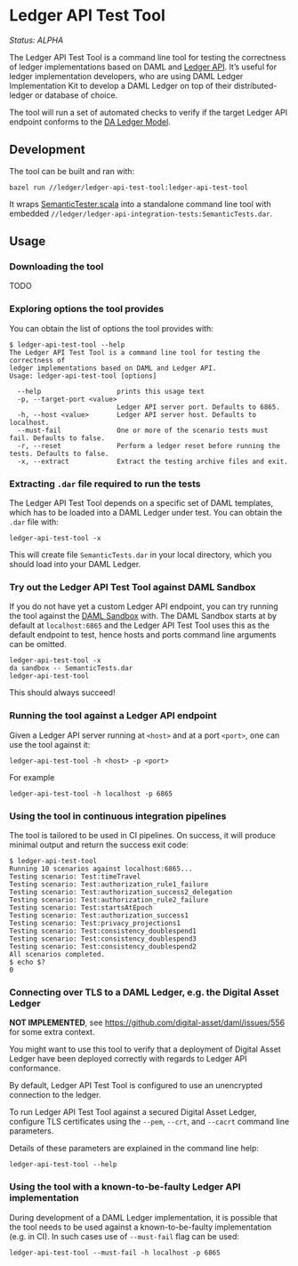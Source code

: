 # Ledger API Test Tool

*Status: ALPHA*

The Ledger API Test Tool is a command line tool for testing the correctness of
ledger implementations based on DAML and [Ledger
API](https://docs.daml.com/app-dev/ledger-api-introduction/index.html). It’s
useful for ledger implementation developers, who are using DAML Ledger
Implementation Kit to develop a DAML Ledger on top of their distributed-ledger
or database of choice.

The tool will run a set of automated checks to verify if the target Ledger API
endpoint conforms to the [DA Ledger
Model](https://docs.daml.com/concepts/ledger-model/index.html).

## Development

The tool can be built and ran with:

    bazel run //ledger/ledger-api-test-tool:ledger-api-test-tool

It wraps
[SemanticTester.scala](../../daml-lf/testing-tools/src/main/scala/com/digitalasset/daml/lf/engine/testing/SemanticTester.scala)
into a standalone command line tool with embedded
`//ledger/ledger-api-integration-tests:SemanticTests.dar`.

## Usage

### Downloading the tool

TODO

### Exploring options the tool provides

You can obtain the list of options the tool provides with:

    $ ledger-api-test-tool --help
    The Ledger API Test Tool is a command line tool for testing the correctness of
    ledger implementations based on DAML and Ledger API.
    Usage: ledger-api-test-tool [options]

      --help                   prints this usage text
      -p, --target-port <value>
                               Ledger API server port. Defaults to 6865.
      -h, --host <value>       Ledger API server host. Defaults to localhost.
      --must-fail              One or more of the scenario tests must fail. Defaults to false.
      -r, --reset              Perform a ledger reset before running the tests. Defaults to false.
      -x, --extract            Extract the testing archive files and exit.

### Extracting `.dar` file required to run the tests

The Ledger API Test Tool depends on a specific set of DAML templates, which has
to be loaded into a DAML Ledger under test. You can obtain the `.dar` file with:

    ledger-api-test-tool -x

This will create file `SemanticTests.dar` in your local directory, which you
should load into your DAML Ledger.

### Try out the Ledger API Test Tool against DAML Sandbox

If you do not have yet a custom Ledger API endpoint, you can try running the
tool against the [DAML Sandbox](https://docs.daml.com/tools/sandbox.html) with.
The DAML Sandbox starts at by default at `localhost:6865` and the Ledger API
Test Tool uses this as the default endpoint to test, hence hosts and ports
command line arguments can be omitted.

    ledger-api-test-tool -x
    da sandbox -- SemanticTests.dar
    ledger-api-test-tool

This should always succeed! 

### Running the tool against a Ledger API endpoint

Given a Ledger API server running at `<host>` and at a port `<port>`, one can
use the tool against it:

    ledger-api-test-tool -h <host> -p <port>

For example

    ledger-api-test-tool -h localhost -p 6865

### Using the tool in continuous integration pipelines

The tool is tailored to be used in CI pipelines. On success, it will produce
minimal output and return the success exit code:

    $ ledger-api-test-tool
    Running 10 scenarios against localhost:6865...
    Testing scenario: Test:timeTravel
    Testing scenario: Test:authorization_rule1_failure
    Testing scenario: Test:authorization_success2_delegation
    Testing scenario: Test:authorization_rule2_failure
    Testing scenario: Test:startsAtEpoch
    Testing scenario: Test:authorization_success1
    Testing scenario: Test:privacy_projections1
    Testing scenario: Test:consistency_doublespend1
    Testing scenario: Test:consistency_doublespend3
    Testing scenario: Test:consistency_doublespend2
    All scenarios completed.
    $ echo $?
    0

### Connecting over TLS to a DAML Ledger, e.g. the Digital Asset Ledger

**NOT IMPLEMENTED**, see https://github.com/digital-asset/daml/issues/556 for
some extra context.

You might want to use this tool to verify that a deployment of Digital Asset
Ledger have been deployed correctly with regards to Ledger API conformance.

By default, Ledger API Test Tool is configured to use an unencrypted connection
to the ledger.

To run Ledger API Test Tool against a secured Digital Asset Ledger, configure
TLS certificates using the `--pem`, `--crt`, and `--cacrt` command line
parameters.

Details of these parameters are explained in the command line help:

    ledger-api-test-tool --help

### Using the tool with a known-to-be-faulty Ledger API implementation

During development of a DAML Ledger implementation, it is possible that the tool
needs to be used against a known-to-be-faulty implementation (e.g. in CI). In
such cases use of `--must-fail` flag can be used:

    ledger-api-test-tool --must-fail -h localhost -p 6865
